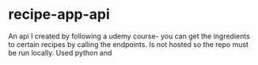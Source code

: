 # recipe-app-api
An api I created by following a udemy course- you can get the ingredients to certain recipes by calling the endpoints. Is not hosted so the repo must be run locally. Used python and 
